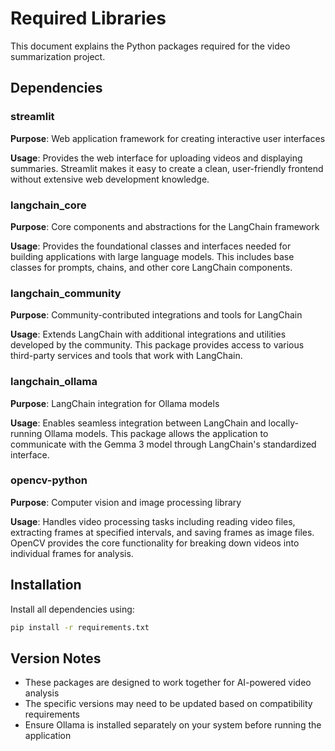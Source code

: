 # Required Libraries

This document explains the Python packages required for the video summarization project.

## Dependencies

### streamlit

**Purpose**: Web application framework for creating interactive user interfaces

**Usage**: Provides the web interface for uploading videos and displaying summaries. Streamlit makes it easy to create a clean, user-friendly frontend without extensive web development knowledge.

### langchain_core

**Purpose**: Core components and abstractions for the LangChain framework

**Usage**: Provides the foundational classes and interfaces needed for building applications with large language models. This includes base classes for prompts, chains, and other core LangChain components.

### langchain_community

**Purpose**: Community-contributed integrations and tools for LangChain

**Usage**: Extends LangChain with additional integrations and utilities developed by the community. This package provides access to various third-party services and tools that work with LangChain.

### langchain_ollama

**Purpose**: LangChain integration for Ollama models

**Usage**: Enables seamless integration between LangChain and locally-running Ollama models. This package allows the application to communicate with the Gemma 3 model through LangChain's standardized interface.

### opencv-python

**Purpose**: Computer vision and image processing library

**Usage**: Handles video processing tasks including reading video files, extracting frames at specified intervals, and saving frames as image files. OpenCV provides the core functionality for breaking down videos into individual frames for analysis.

## Installation

Install all dependencies using:

```bash
pip install -r requirements.txt
```

## Version Notes

- These packages are designed to work together for AI-powered video analysis
- The specific versions may need to be updated based on compatibility requirements
- Ensure Ollama is installed separately on your system before running the application
